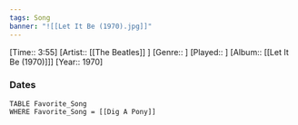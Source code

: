 ```yaml
---
tags: Song  
banner: "![[Let It Be (1970).jpg]]"
---
```

[Time:: 3:55]
[Artist:: [[The Beatles]] ]
[Genre:: ]
[Played:: ]
[Album:: [[Let It Be (1970)]]]
[Year:: 1970]
### Dates
````dataview
TABLE Favorite_Song
WHERE Favorite_Song = [[Dig A Pony]]
````